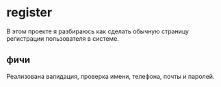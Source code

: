 # register

В этом проекте я разбираюсь как сделать обычную страницу регистрации пользователя в системе.

## фичи

Реализована валидация, проверка имени, телефона, почты и паролей.